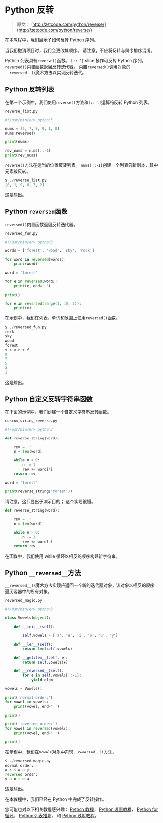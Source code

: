 # Python 反转

> 原文： [http://zetcode.com/python/reverse/](http://zetcode.com/python/reverse/)

在本教程中，我们展示了如何反转 Python 序列。

当我们撤消项目时，我们会更改其顺序。 请注意，不应将反转与降序排序混淆。

Python 列表具有`reverse()`函数。 `[::-1]` slice 操作可反转 Python 序列。 `reversed()`内置函数返回反转迭代器。 内置`reversed()`调用对象的`__reversed__()`魔术方法以实现反转迭代。

## Python 反转列表

在第一个示例中，我们使用`reverse()`方法和`[::-1]`运算符反转 Python 列表。

`reverse_list.py`

```py
#!/usr/bin/env python3

nums = [2, 7, 8, 9, 1, 0]
nums.reverse()

print(nums)

rev_nums = nums[::-1]
print(rev_nums)

```

`reverse()`方法在适当的位置反转列表。 `nums[::-1]`创建一个列表的新副本，其中元素被反转。

```py
$ ./reverse_list.py
[0, 1, 9, 8, 7, 2]

```

这是输出。

## Python `reversed`函数

`reversed()`内置函数返回反转迭代器。

`reversed_fun.py`

```py
#!/usr/bin/env python3

words = ['forest', 'wood', 'sky', 'rock']

for word in reversed(words):
    print(word)

word = 'forest'

for e in reversed(word):
    print(e, end=' ')

print()

for e in reversed(range(1, 10, 2)):
    print(e)

```

在示例中，我们在列表，单词和范围上使用`reversed()`函数。

```py
$ ./reversed_fun.py
rock
sky
wood
forest
t s e r o f
9
7
5
3
1

```

这是输出。

## Python 自定义反转字符串函数

在下面的示例中，我们创建一个自定义字符串反转函数。

`custom_string_reverse.py`

```py
#!/usr/bin/env python3

def reverse_string(word):

    rev = ''
    n = len(word)

    while n > 0:
        n -= 1                 
        rev += word[n] 
    return rev

word = 'forest'

print(reverse_string('forest'))

```

请注意，这只是出于演示目的； 这个实现很慢。

```py
def reverse_string(word):

    rev = ''
    n = len(word)

    while n > 0:
        n -= 1                 
        rev += word[n] 
    return rev

```

在函数中，我们使用 while 循环以相反的顺序构建新字符串。

## Python `__reversed__`方法

`__reversed__()`魔术方法实现应返回一个新的迭代器对象，该对象以相反的顺序遍历容器中的所有对象。

`reversed_magic.py`

```py
#!/usr/bin/env python3

class Vowels(object):

    def __init__(self):

        self.vowels = ['a', 'e', 'i', 'o', 'u', 'y']

    def __len__(self):
        return len(self.vowels)

    def __getitem__(self, e):
        return self.vowels[e]

    def __reversed__(self):
        for e in self.vowels[::-1]:
            yield elem        

vowels = Vowels()

print('normal order:')
for vowel in vowels:
    print(vowel, end=' ')

print()

print('reversed order:')
for vowel in reversed(vowels):
    print(vowel, end=' ')    

print()   

```

在示例中，我们在`Vowels`对象中实现`__reversed__()`方法。

```py
$ ./reversed_magic.py
normal order:
a e i o u y
reversed order:
y u o i e a

```

这是输出。

在本教程中，我们已经在 Python 中完成了反转操作。

您可能也对以下相关教程感兴趣： [Python 教程](/lang/python/)， [Python 设置教程](/python/set/)， [Python for 循环](/python/forloop/)， [Python 列表推导](/articles/pythonlistcomprehensions/)， 和 [Python 映射教程](/python/map/)。